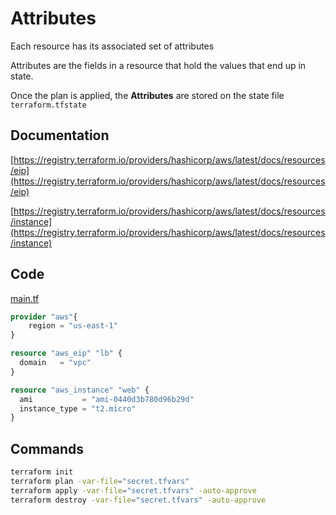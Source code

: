 # Attributes

Each resource has its associated set of attributes

Attributes are the fields in a resource that hold the values that end up in state.

Once the plan is applied, the **Attributes** are stored on the state file `terraform.tfstate`

## Documentation

[https://registry.terraform.io/providers/hashicorp/aws/latest/docs/resources/eip](https://registry.terraform.io/providers/hashicorp/aws/latest/docs/resources/eip)

[https://registry.terraform.io/providers/hashicorp/aws/latest/docs/resources/instance](https://registry.terraform.io/providers/hashicorp/aws/latest/docs/resources/instance)

## Code

[main.tf](./main.tf)

``` tf
provider "aws"{
    region = "us-east-1"
}

resource "aws_eip" "lb" {
  domain   = "vpc"
}

resource "aws_instance" "web" {
  ami           = "ami-0440d3b780d96b29d"
  instance_type = "t2.micro"
}
```

## Commands

``` sh
terraform init
terraform plan -var-file="secret.tfvars"
terraform apply -var-file="secret.tfvars" -auto-approve
terraform destroy -var-file="secret.tfvars" -auto-approve
```
